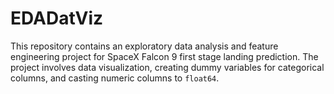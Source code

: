 # EDADatViz
This repository contains an exploratory data analysis and feature engineering project for SpaceX Falcon 9 first stage landing prediction. The project involves data visualization, creating dummy variables for categorical columns, and casting numeric columns to `float64`.
